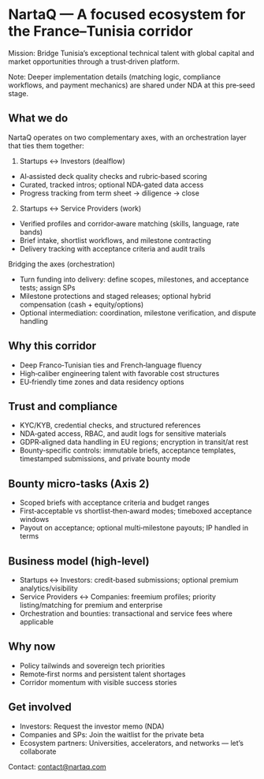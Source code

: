 # NartaQ — A focused ecosystem for the France–Tunisia corridor

Mission: Bridge Tunisia’s exceptional technical talent with global capital and market opportunities through a trust‑driven platform.

Note: Deeper implementation details (matching logic, compliance workflows, and payment mechanics) are shared under NDA at this pre‑seed stage.

## What we do

NartaQ operates on two complementary axes, with an orchestration layer that ties them together:

1) Startups ↔ Investors (dealflow)
- AI‑assisted deck quality checks and rubric‑based scoring
- Curated, tracked intros; optional NDA‑gated data access
- Progress tracking from term sheet → diligence → close

2) Startups ↔ Service Providers (work)
- Verified profiles and corridor‑aware matching (skills, language, rate bands)
- Brief intake, shortlist workflows, and milestone contracting
- Delivery tracking with acceptance criteria and audit trails

Bridging the axes (orchestration)
- Turn funding into delivery: define scopes, milestones, and acceptance tests; assign SPs
- Milestone protections and staged releases; optional hybrid compensation (cash + equity/options)
- Optional intermediation: coordination, milestone verification, and dispute handling

## Why this corridor
- Deep Franco‑Tunisian ties and French‑language fluency
- High‑caliber engineering talent with favorable cost structures
- EU‑friendly time zones and data residency options

## Trust and compliance
- KYC/KYB, credential checks, and structured references
- NDA‑gated access, RBAC, and audit logs for sensitive materials
- GDPR‑aligned data handling in EU regions; encryption in transit/at rest
- Bounty‑specific controls: immutable briefs, acceptance templates, timestamped submissions, and private bounty mode

## Bounty micro‑tasks (Axis 2)
- Scoped briefs with acceptance criteria and budget ranges
- First‑acceptable vs shortlist‑then‑award modes; timeboxed acceptance windows
- Payout on acceptance; optional multi‑milestone payouts; IP handled in terms

## Business model (high‑level)
- Startups ↔ Investors: credit‑based submissions; optional premium analytics/visibility
- Service Providers ↔ Companies: freemium profiles; priority listing/matching for premium and enterprise
- Orchestration and bounties: transactional and service fees where applicable

## Why now
- Policy tailwinds and sovereign tech priorities
- Remote‑first norms and persistent talent shortages
- Corridor momentum with visible success stories

## Get involved
- Investors: Request the investor memo (NDA)
- Companies and SPs: Join the waitlist for the private beta
- Ecosystem partners: Universities, accelerators, and networks — let’s collaborate

Contact: contact@nartaq.com